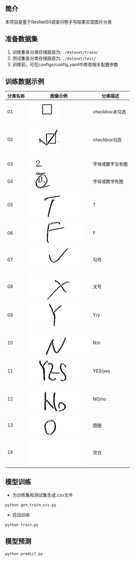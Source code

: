 ## 简介
本项目是基于ResNet50调查问卷手写结果实现图片分类

## 准备数据集
1. 训练集各分类存储路径为: `./dataset/train/`
2. 测试集各分类存储路径为: `./dataset/test/`
3. 训练前，可在configs/config.yaml中修改相关配置参数

## 训练数据示例
|分类名称|图像示例|分类描述
|-----|-----|-----|
|01|![](./images/01.jpg)|checkbox未勾选
|02|![](./images/02.jpg)|checkbox勾选
|03|![](./images/03.jpg)|字母或数字没有圈
|04|![](./images/04.jpg)|字母或数字有圈
|05|![](./images/05.jpg)|T
|06|![](./images/06.jpg)|F
|07|![](./images/07.jpg)|勾号
|08|![](./images/08.jpg)|叉号
|09|![](./images/09.jpg)|Y/y
|10|![](./images/10.jpg)|N/n
|11|![](./images/11.jpg)|YES/yes
|12|![](./images/12.jpg)|NO/no
|13|![](./images/13.jpg)|圆圈
|14|![](./images/14.jpg)|空白


## 模型训练
- 为训练集和测试集生成.csv文件
```Base
python gen_train_csv.py
```
- 启动训练
```Base
python train.py
```

## 模型预测
```Base
python predict.py
```
